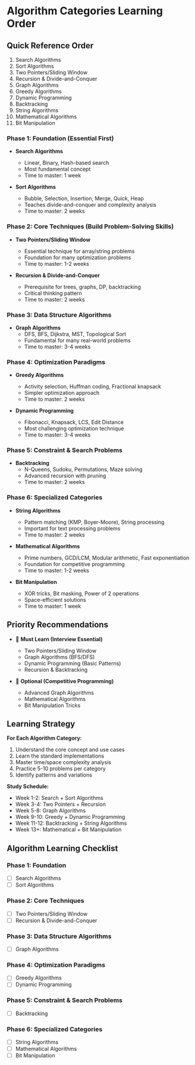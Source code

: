 # Algorithm Categories Learning Order

## Quick Reference Order
1. Search Algorithms
2. Sort Algorithms
3. Two Pointers/Sliding Window
4. Recursion & Divide-and-Conquer
5. Graph Algorithms
6. Greedy Algorithms
7. Dynamic Programming
8. Backtracking
9. String Algorithms
10. Mathematical Algorithms
11. Bit Manipulation

### Phase 1: Foundation (Essential First)

- **Search Algorithms**
  - Linear, Binary, Hash-based search
  - Most fundamental concept
  - Time to master: 1 week

- **Sort Algorithms**
  - Bubble, Selection, Insertion, Merge, Quick, Heap
  - Teaches divide-and-conquer and complexity analysis
  - Time to master: 2 weeks

### Phase 2: Core Techniques (Build Problem-Solving Skills)

- **Two Pointers/Sliding Window**
  - Essential technique for array/string problems
  - Foundation for many optimization problems
  - Time to master: 1-2 weeks

- **Recursion & Divide-and-Conquer**
  - Prerequisite for trees, graphs, DP, backtracking
  - Critical thinking pattern
  - Time to master: 2 weeks

### Phase 3: Data Structure Algorithms

- **Graph Algorithms**
  - DFS, BFS, Dijkstra, MST, Topological Sort
  - Fundamental for many real-world problems
  - Time to master: 3-4 weeks

### Phase 4: Optimization Paradigms

- **Greedy Algorithms**
  - Activity selection, Huffman coding, Fractional knapsack
  - Simpler optimization approach
  - Time to master: 2 weeks

- **Dynamic Programming**
  - Fibonacci, Knapsack, LCS, Edit Distance
  - Most challenging optimization technique
  - Time to master: 3-4 weeks

### Phase 5: Constraint & Search Problems

- **Backtracking**
  - N-Queens, Sudoku, Permutations, Maze solving
  - Advanced recursion with pruning
  - Time to master: 2 weeks

### Phase 6: Specialized Categories

- **String Algorithms**
  - Pattern matching (KMP, Boyer-Moore), String processing
  - Important for text processing problems
  - Time to master: 2 weeks

- **Mathematical Algorithms**
  - Prime numbers, GCD/LCM, Modular arithmetic, Fast exponentiation
  - Foundation for competitive programming
  - Time to master: 1-2 weeks

- **Bit Manipulation**
  - XOR tricks, Bit masking, Power of 2 operations
  - Space-efficient solutions
  - Time to master: 1 week


## Priority Recommendations

- 🚨 **Must Learn (Interview Essential)**
  - Two Pointers/Sliding Window
  - Graph Algorithms (BFS/DFS)
  - Dynamic Programming (Basic Patterns)
  - Recursion & Backtracking

- 🔧 **Optional (Competitive Programming)**
  - Advanced Graph Algorithms
  - Mathematical Algorithms
  - Bit Manipulation Tricks


## Learning Strategy

**For Each Algorithm Category:**
1. Understand the core concept and use cases
2. Learn the standard implementations
3. Master time/space complexity analysis
4. Practice 5-10 problems per category
5. Identify patterns and variations

**Study Schedule:**
- Week 1-2: Search + Sort Algorithms
- Week 3-4: Two Pointers + Recursion
- Week 5-8: Graph Algorithms
- Week 9-10: Greedy + Dynamic Programming
- Week 11-12: Backtracking + String Algorithms
- Week 13+: Mathematical + Bit Manipulation

## Algorithm Learning Checklist

### Phase 1: Foundation
- [ ] Search Algorithms
- [ ] Sort Algorithms

### Phase 2: Core Techniques
- [ ] Two Pointers/Sliding Window
- [ ] Recursion & Divide-and-Conquer

### Phase 3: Data Structure Algorithms
- [ ] Graph Algorithms

### Phase 4: Optimization Paradigms
- [ ] Greedy Algorithms
- [ ] Dynamic Programming

### Phase 5: Constraint & Search Problems
- [ ] Backtracking

### Phase 6: Specialized Categories
- [ ] String Algorithms
- [ ] Mathematical Algorithms
- [ ] Bit Manipulation